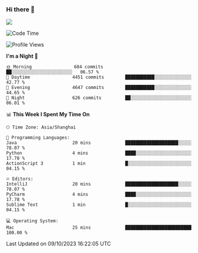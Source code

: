 ### Hi there 👋

<!--
**JJAYCHEN1e/jjaychen1e** is a ✨ _special_ ✨ repository because its `README.md` (this file) appears on your GitHub profile.

Here are some ideas to get you started:

- 🔭 I’m currently working on ...
- 🌱 I’m currently learning ...
- 👯 I’m looking to collaborate on ...
- 🤔 I’m looking for help with ...
- 💬 Ask me about ...
- 📫 How to reach me: ...
- 😄 Pronouns: ...
- ⚡ Fun fact: ...
-->

[![](https://github-readme-stats.vercel.app/api?username=jjaychen1e&show_icons=true)](https://github.com/jjaychen1e/github-readme-stats?count_private=true)

<!--START_SECTION:waka-->
![Code Time](http://img.shields.io/badge/Code%20Time-875%20hrs%2028%20mins-blue)

![Profile Views](http://img.shields.io/badge/Profile%20Views-6-blue)

**I'm a Night 🦉** 

```text
🌞 Morning                684 commits         ██░░░░░░░░░░░░░░░░░░░░░░░   06.57 % 
🌆 Daytime                4451 commits        ███████████░░░░░░░░░░░░░░   42.77 % 
🌃 Evening                4647 commits        ███████████░░░░░░░░░░░░░░   44.65 % 
🌙 Night                  626 commits         ██░░░░░░░░░░░░░░░░░░░░░░░   06.01 % 
```


📊 **This Week I Spent My Time On** 

```text
🕑︎ Time Zone: Asia/Shanghai

💬 Programming Languages: 
Java                     20 mins             ████████████████████░░░░░   78.07 % 
Python                   4 mins              ████░░░░░░░░░░░░░░░░░░░░░   17.78 % 
ActionScript 3           1 min               █░░░░░░░░░░░░░░░░░░░░░░░░   04.15 % 

🔥 Editors: 
IntelliJ                 20 mins             ████████████████████░░░░░   78.07 % 
PyCharm                  4 mins              ████░░░░░░░░░░░░░░░░░░░░░   17.78 % 
Sublime Text             1 min               █░░░░░░░░░░░░░░░░░░░░░░░░   04.15 % 

💻 Operating System: 
Mac                      25 mins             █████████████████████████   100.00 % 
```


 Last Updated on 09/10/2023 16:22:05 UTC
<!--END_SECTION:waka-->
